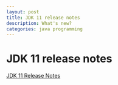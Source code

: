 ```yaml
---
layout: post
title: JDK 11 release notes
description: What's new?
categories: java programming
---
```


# JDK 11 release notes

[JDK 11 Release Notes](https://www.oracle.com/java/technologies/javase/11-relnote-issues.html)